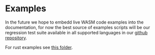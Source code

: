 # Examples

In the future we hope to embedd live WASM code examples into the documentation, for now the best source of examples scripts will be our regression test suite available in all supported languages in our [github repository](https://github.com/makspll/bevy_mod_scripting/tree/main/assets/tests).

For rust examples see [this folder](https://github.com/makspll/bevy_mod_scripting/tree/main/examples).